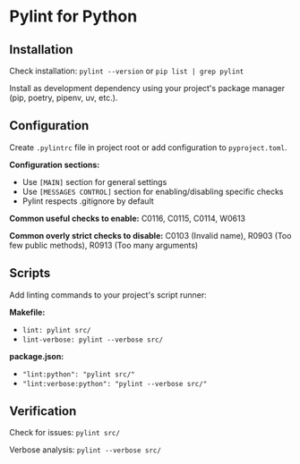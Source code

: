 # Pylint for Python

## Installation

Check installation: `pylint --version` or `pip list | grep pylint`

Install as development dependency using your project's package manager (pip, poetry, pipenv, uv, etc.).

## Configuration

Create `.pylintrc` file in project root or add configuration to `pyproject.toml`.

**Configuration sections:**
- Use `[MAIN]` section for general settings
- Use `[MESSAGES CONTROL]` section for enabling/disabling specific checks
- Pylint respects .gitignore by default

**Common useful checks to enable:** C0116, C0115, C0114, W0613

**Common overly strict checks to disable:** C0103 (Invalid name), R0903 (Too few public methods), R0913 (Too many arguments)

## Scripts

Add linting commands to your project's script runner:

**Makefile:**
- `lint: pylint src/`
- `lint-verbose: pylint --verbose src/`

**package.json:**
- `"lint:python": "pylint src/"`
- `"lint:verbose:python": "pylint --verbose src/"`

## Verification

Check for issues: `pylint src/`

Verbose analysis: `pylint --verbose src/`